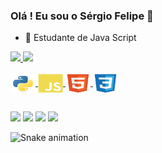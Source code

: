 ### Olá ! Eu sou o Sérgio Felipe 👋

- 🌱 Estudante de Java Script

 <div>
  <a href="https://github.com/sergiofrm">
  <img height="180em" src="https://github-readme-stats.vercel.app/api?username=sergiofelipe&show_icons=true&theme=dark&include_all_commits=true&count_private=true"/>
  <img height="180em" src="https://github-readme-stats.vercel.app/api/top-langs/?username=sergiofelipe&layout=compact&langs_count=7&theme=dark"/>
</div>

  <div style="display: inline_block"><br>
  <img align="center" alt="Sergio-Python" height="30" width="40" src="https://raw.githubusercontent.com/devicons/devicon/master/icons/python/python-original.svg">
  <img align="center" alt="Sergo-Js" height="30" width="40" src="https://raw.githubusercontent.com/devicons/devicon/master/icons/javascript/javascript-plain.svg"> 
  <img align="center" alt="Sergio-HTML" height="30" width="40" src="https://raw.githubusercontent.com/devicons/devicon/master/icons/html5/html5-original.svg">
   <img align="center" alt="Sergio-CSS" height="30" width="40" src="https://raw.githubusercontent.com/devicons/devicon/master/icons/css3/css3-original.svg">
  </div>
  
  ##
  
 <div>
   <a href="https://www.linkedin.com/in/s%C3%A9rgio-felipe-melo-6a8211130/" target="_blank"><img src="https://img.shields.io/badge/-LinkedIn-%230077B5?style=for-the-badge&logo=linkedin&logoColor=white" target="_blank"></a>   
   <a href = "mailto:serginho.felipe@hotmail.com"><img src="https://img.shields.io/badge/-Gmail-%23333?style=for-the-badge&logo=gmail&logoColor=white" target="_blank"></a>
    	<a href="https://www.twitch.tv/sergiofrm" target="_blank"><img src="https://img.shields.io/badge/Twitch-9146FF?style=for-the-badge&logo=twitch&logoColor=white" target="_blank"></a>
 	<a href="https://www.instagram.com/sergiofrmelo" target="_blank"><img src="https://img.shields.io/badge/Instagram-E4405F?style=for-the-badge&logo=instagram&logoColor=white" target="_blank"></a>
   
   ![Snake animation](https://github.com/sergiofrm/sergiofrm/blob/output/github-contribution-grid-snake.svg)
 </div>
